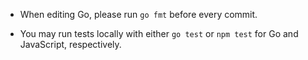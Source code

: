 
- When editing Go, please run `go fmt` before every commit.

- You may run tests locally with either `go test` or `npm test` for Go and
  JavaScript, respectively.
